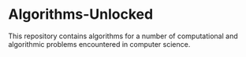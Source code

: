 # Algorithms-Unlocked
This repository contains algorithms for a number of computational and algorithmic problems encountered in computer science.
